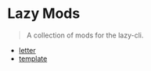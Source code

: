 # Lazy Mods

> A collection of mods for the lazy-cli.

- [letter](https://github.com/FriquetLuca/lazy-toolbox/blob/master/lazy-mods/letter/)
- [template](https://github.com/FriquetLuca/lazy-toolbox/blob/master/lazy-mods/template/)
